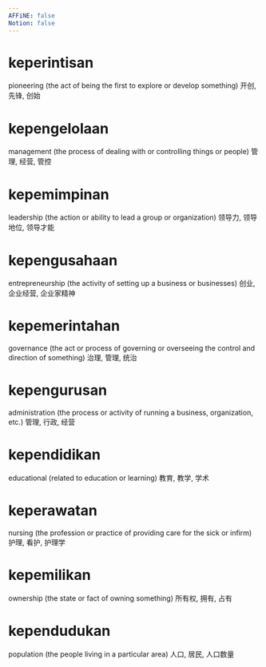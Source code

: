 ```yaml
---
AFFiNE: false
Notion: false
---
```


# keperintisan

pioneering (the act of being the first to explore or develop something)
开创, 先锋, 创始

# kepengelolaan

management (the process of dealing with or controlling things or people)
管理, 经营, 管控

# kepemimpinan

leadership (the action or ability to lead a group or organization)
领导力, 领导地位, 领导才能

# kepengusahaan

entrepreneurship (the activity of setting up a business or businesses)
创业, 企业经营, 企业家精神

# kepemerintahan

governance (the act or process of governing or overseeing the control and direction of something)
治理, 管理, 统治

# kepengurusan

administration (the process or activity of running a business, organization, etc.)
管理, 行政, 经营

# kependidikan

educational (related to education or learning)
教育, 教学, 学术

# keperawatan

nursing (the profession or practice of providing care for the sick or infirm)
护理, 看护, 护理学

# kepemilikan

ownership (the state or fact of owning something)
所有权, 拥有, 占有

# kependudukan

population (the people living in a particular area)
人口, 居民, 人口数量
